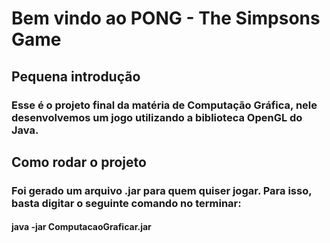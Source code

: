 # Bem vindo ao PONG - The Simpsons Game

## Pequena introdução
### Esse é o projeto final da matéria de Computação Gráfica, nele desenvolvemos um jogo utilizando a biblioteca OpenGL do Java.

## Como rodar o projeto
### Foi gerado um arquivo .jar para quem quiser jogar. Para isso, basta digitar o seguinte comando no terminar:
#### java -jar ComputacaoGraficar.jar
